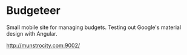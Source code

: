 # Budgeteer

Small mobile site for managing budgets. Testing out Google's material design with Angular.

http://munstrocity.com:9002/
